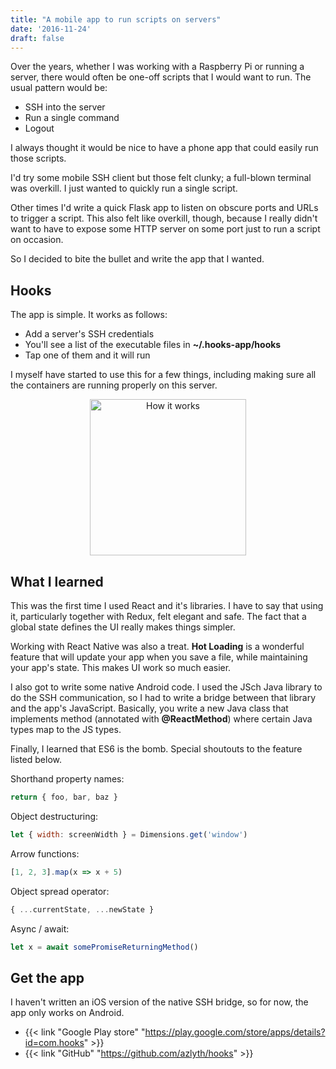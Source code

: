 ```yaml
---
title: "A mobile app to run scripts on servers"
date: '2016-11-24'
draft: false
---
```

Over the years, whether I was working with a Raspberry Pi or running a server, there would often be
one-off scripts that I would want to run. The usual pattern would be:

- SSH into the server
- Run a single command
- Logout

I always thought it would be nice to have a phone app that could easily run those scripts.

I'd try some mobile SSH client but those felt clunky; a full-blown terminal was overkill. I just
wanted to quickly run a single script.

Other times I'd write a quick Flask app to listen on obscure ports and URLs to trigger a script.
This also felt like overkill, though, because I really didn't want to have to expose some HTTP
server on some port just to run a script on occasion.

So I decided to bite the bullet and write the app that I wanted.

## Hooks

The app is simple. It works as follows:

- Add a server's SSH credentials
- You'll see a list of the executable files in **~/.hooks-app/hooks**
- Tap one of them and it will run

I myself have started to use this for a few things, including making sure all the containers are
running properly on this server.

<p align="center">
<img src="/content/images/2016/11/demo.gif" alt="How it works" style="width:250px;">
</p>

## What I learned

This was the first time I used React and it's libraries. I have to say that using it, particularly
together with Redux, felt elegant and safe. The fact that a global state defines the UI really
makes things simpler.

Working with React Native was also a treat. **Hot Loading** is a wonderful feature that will update
your app when you save a file, while maintaining your app's state. This makes UI work so much
easier.

I also got to write some native Android code. I used the JSch Java library to do the SSH
communication, so I had to write a bridge between that library and the app's JavaScript. Basically,
you write a new Java class that implements method (annotated with **@ReactMethod**) where certain
Java types map to the JS types.

Finally, I learned that ES6 is the bomb. Special shoutouts to the feature listed below.

Shorthand property names:

```js
return { foo, bar, baz }
```

Object destructuring:
```js
let { width: screenWidth } = Dimensions.get('window')
```

Arrow functions:
```js
[1, 2, 3].map(x => x + 5)
```

Object spread operator:
```js
{ ...currentState, ...newState }
```

Async / await:
```js
let x = await somePromiseReturningMethod()
```

## Get the app

I haven't written an iOS version of the native SSH bridge, so for now, the app only works on
Android.

- {{< link "Google Play store" "https://play.google.com/store/apps/details?id=com.hooks" >}}
- {{< link "GitHub" "https://github.com/azlyth/hooks" >}}
